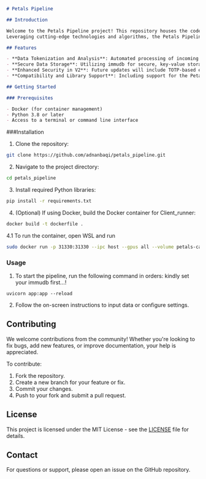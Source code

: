 

```markdown
# Petals Pipeline

## Introduction

Welcome to the Petals Pipeline project! This repository houses the code for an innovative data processing and analysis pipeline designed to efficiently handle and process large volumes of data.
Leveraging cutting-edge technologies and algorithms, the Petals Pipeline aims to provide a robust and scalable solution for data scientists and developers alike.

## Features

- **Data Tokenization and Analysis**: Automated processing of incoming data, including tokenization, language detection, and token count.
- **Secure Data Storage**: Utilizing immudb for secure, key-value storage of processed data.
- **Enhanced Security in V2**: Future updates will include TOTP-based encryption and decryption for enhanced data security.
- **Compatibility and Library Support**: Including support for the Petals library and a workaround for UVLoop on Windows platforms named `WindowsLoop`.

## Getting Started

### Prerequisites

- Docker (for container management)
- Python 3.8 or later
- Access to a terminal or command line interface
```

###Installation

1. Clone the repository:
```bash
git clone https://github.com/adnanbaqi/petals_pipeline.git
```

2. Navigate to the project directory:
```bash
cd petals_pipeline
```

3. Install required Python libraries:
```bash
pip install -r requirements.txt
```

4. (Optional) If using Docker, build the Docker container for Client_runner:
```bash
docker build -t dockerfile .
```
4.1 To run the container, open WSL and run 

```bash
sudo docker run -p 31330:31330 --ipc host --gpus all --volume petals-cache:/cache --rm \learningathome/petals:main \python -m petals.cli.run_server --port 31330 deepseek-ai/deepseek-coder-7b-instruct --public_name {YOUR_NAME} --initial_peers /ip4/45.79.153.218/tcp/31337/p2p/QmXfANcrDYnt5LTXKwtBP5nsTMLQdgxJHbK3L1hZdFN8km 
```

### Usage

1. To start the pipeline, run the following command in orders:
kindly set your immudb first...!

```bash/terminal
uvicorn app:app --reload
```
2. Follow the on-screen instructions to input data or configure settings.

## Contributing

We welcome contributions from the community! Whether you're looking to fix bugs, add new features, or improve documentation, your help is appreciated.

To contribute:

1. Fork the repository.
2. Create a new branch for your feature or fix.
3. Commit your changes.
4. Push to your fork and submit a pull request.

## License

This project is licensed under the MIT License - see the [LICENSE](LICENSE) file for details.

## Contact

For questions or support, please open an issue on the GitHub repository.
```

